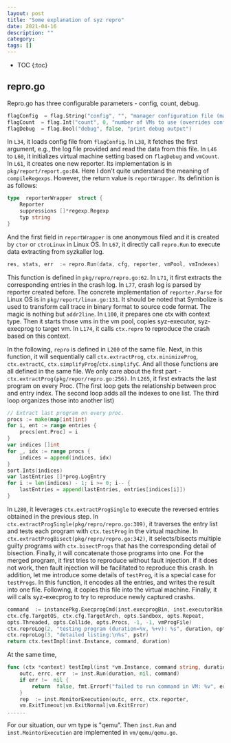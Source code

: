 ```yaml
---
layout: post
title: "Some explanation of syz repro"
date: 2021-04-16
description: ""
category: 
tags: []
---
```

* TOC
{:toc}

## repro.go
Repro.go has three configurable parameters - config, count, debug.
```go
flagConfig  = flag.String("config", "", "manager configuration file (manager.cfg)")
flagCount  = flag.Int("count", 0, "number of VMs to use (overrides config count param)")
flagDebug  = flag.Bool("debug", false, "print debug output")
```
In `L34`, it loads config file from `flagConfig`.
In `L38`, it fetches the first argument, e.g., the log file provided and read the data from this file.
In `L46` to `L60`, it initializes virtual machine setting based on `flagDebug` and `vmCount`.
In `L61`, it creates one new reporter. Its implementation is in `pkg/report/report.go:84`. Here I don't quite understand the meaning of  `compileRegexps`. However, the return value is `reportWrapper`. Its definition is as follows:
```go
type  reporterWrapper  struct {
	Reporter
	suppressions []*regexp.Regexp
	typ string
}
```
And the first field in `reportWrapper` is one anonymous filed and it is created by `ctor` or `ctroLinux` in Linux OS.
In `L67`, it directly call `repro.Run` to execute data extracting from syzkaller log.
```go
res, stats, err  := repro.Run(data, cfg, reporter, vmPool, vmIndexes)
```
This function is defined in `pkg/repro/repro.go:62`.
In `L71`, it first extracts the corresponding entries in the crash log.
In `L77`, crash log is parsed by reporter created before. The concrete implementation of `reporter.Parse` for Linux OS is in `pkg/report/linux.go:131`. It should be noted that Symbolize is used to transform call trace in binary format to source code format. The magic is nothing but `addr2line`.
In `L100`, it prepares one ctx with context type. Then it starts those vms in the vm pool, copies syz-executor, syz-execprog to target vm.
In `L174`, it calls `ctx.repro` to reproduce the crash based on this context.

In the following, `repro` is defined in `L200` of the same file. Next, in this function, it will sequentially call `ctx.extractProg`, `ctx.minimizeProg`, `ctx.extractC`, `ctx.simplifyProg`/`ctx.simplifyC`. And all those functions are all defined in the same file.
We only care about the first part - `ctx.extractProg(pkg/repor/repro.go:256)`.
In `L265`, it first extracts the last program on every Proc. (The first loop gets the relationship between proc and entry index. The second loop adds all the indexes to one list. The third loop organizes those into another list)
```go
// Extract last program on every proc.
procs := make(map[int]int)
for i, ent := range entries {
    procs[ent.Proc] = i
}
var indices []int
for _, idx := range procs {
    indices = append(indices, idx)
}
sort.Ints(indices)
var lastEntries []*prog.LogEntry
for i := len(indices) - 1; i >= 0; i-- {
    lastEntries = append(lastEntries, entries[indices[i]])
}
```
In `L280`, it leverages `ctx.extractProgSingle` to execute the reversed entries obtained in the previous step.
In `ctx.extractProgSingle(pkg/repro/repro.go:309)`, it traverses the entry list and tests each program with `ctx.testProg` in the virtual machine.
In `ctx.extractProgBisect(pkg/repro/repro.go:342)`, it selects/bisects multiple guilty programs with `ctx.bisectProgs` that has the corresponding detail of bisection. Finally, it will concatenate those programs into one. For the merged program, it first tries to reproduce without fault injection. If it does not work, then fault injection will be facilitated to reproduce this crash.
In addition, let me introduce some details of `testProg`, it is a special case for `testProgs`. In this function, it encodes all the entries, and writes the result into one file. Following, it copies this file into the virtual machine. Finally, it will
 calls syz-execprog to try to reproduce newly captured crashs.
```go
command  := instancePkg.ExecprogCmd(inst.execprogBin, inst.executorBin,
ctx.cfg.TargetOS, ctx.cfg.TargetArch, opts.Sandbox, opts.Repeat,
opts.Threaded, opts.Collide, opts.Procs, -1, -1, vmProgFile)
ctx.reproLog(2, "testing program (duration=%v, %+v): %s", duration, opts, program)
ctx.reproLog(3, "detailed listing:\n%s", pstr)
return ctx.testImpl(inst.Instance, command, duration)
```
At the same time, 

```go
func (ctx *context) testImpl(inst *vm.Instance, command string, duration time.Duration) (crashed bool, err error) {
	outc, errc, err  := inst.Run(duration, nil, command)
	if err !=  nil {
		return  false, fmt.Errorf("failed to run command in VM: %v", err)
	}
	rep  := inst.MonitorExecution(outc, errc, ctx.reporter,
	vm.ExitTimeout|vm.ExitNormal|vm.ExitError)
......
```
For our situation, our vm type is "qemu". Then `inst.Run` and `inst.MointorExecution` are implemented in `vm/qemu/qemu.go`.
